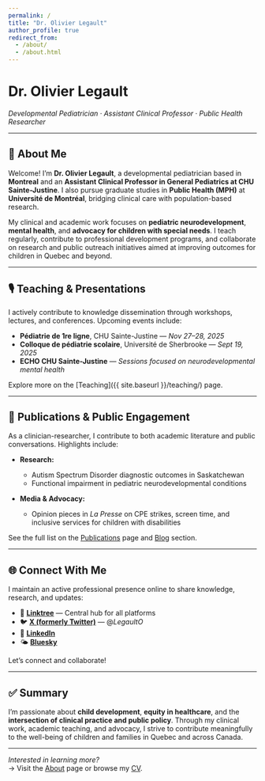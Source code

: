 ```yaml
---
permalink: /
title: "Dr. Olivier Legault"
author_profile: true
redirect_from: 
  - /about/
  - /about.html
---
```


# Dr. Olivier Legault  
_Developmental Pediatrician · Assistant Clinical Professor · Public Health Researcher_

---

## 🧠 About Me

Welcome! I’m **Dr. Olivier Legault**, a developmental pediatrician based in **Montreal** and an **Assistant Clinical Professor in General Pediatrics at CHU Sainte-Justine**. I also pursue graduate studies in **Public Health (MPH)** at **Université de Montréal**, bridging clinical care with population-based research.

My clinical and academic work focuses on **pediatric neurodevelopment**, **mental health**, and **advocacy for children with special needs**. I teach regularly, contribute to professional development programs, and collaborate on research and public outreach initiatives aimed at improving outcomes for children in Quebec and beyond.

---

## 🎙️ Teaching & Presentations

I actively contribute to knowledge dissemination through workshops, lectures, and conferences. Upcoming events include:

- **Pédiatrie de 1re ligne**, CHU Sainte-Justine — _Nov 27–28, 2025_
- **Colloque de pédiatrie scolaire**, Université de Sherbrooke — _Sept 19, 2025_
- **ECHO CHU Sainte-Justine** — _Sessions focused on neurodevelopmental mental health_

Explore more on the [Teaching]({{ site.baseurl }}/teaching/) page.

---

## 📝 Publications & Public Engagement

As a clinician-researcher, I contribute to both academic literature and public conversations. Highlights include:

- **Research:**
  - Autism Spectrum Disorder diagnostic outcomes in Saskatchewan  
  - Functional impairment in pediatric neurodevelopmental conditions

- **Media & Advocacy:**
  - Opinion pieces in *La Presse* on CPE strikes, screen time, and inclusive services for children with disabilities

See the full list on the [Publications](DrOlivierLegault/publications/) page and [Blog](/blog/) section.

---

## 🌐 Connect With Me

I maintain an active professional presence online to share knowledge, research, and updates:

- 📌 **[Linktree](https://linktr.ee/yourusername)** — Central hub for all platforms  
- 🐦 **[X (formerly Twitter)](https://twitter.com/LegaultO)** — @_LegaultO_  
- 💼 **[LinkedIn](https://linkedin.com/in/yourprofile)**  
- 🌤️ **[Bluesky](https://bsky.app/profile/yourprofile)**  

Let’s connect and collaborate!

---

## ✅ Summary

I’m passionate about **child development**, **equity in healthcare**, and the **intersection of clinical practice and public policy**. Through my clinical work, academic teaching, and advocacy, I strive to contribute meaningfully to the well-being of children and families in Quebec and across Canada.

---

_Interested in learning more?_  
→ Visit the [About](/about/) page or browse my [CV](/cv/).
